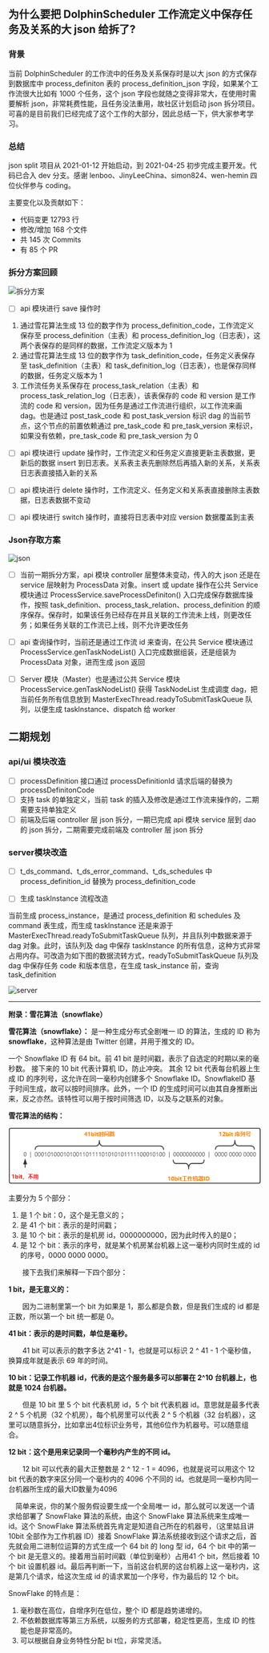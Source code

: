## 为什么要把 DolphinScheduler 工作流定义中保存任务及关系的大 json 给拆了?

### 背景

当前 DolphinScheduler 的工作流中的任务及关系保存时是以大 json 的方式保存到数据库中 process_definiton 表的 process_definition_json 字段，如果某个工作流很大比如有 1000 个任务，这个 json 字段也就随之变得非常大，在使用时需要解析 json，非常耗费性能，且任务没法重用，故社区计划启动 json 拆分项目。可喜的是目前我们已经完成了这个工作的大部分，因此总结一下，供大家参考学习。

### 总结

json split 项目从 2021-01-12 开始启动，到 2021-04-25 初步完成主要开发。代码已合入 dev 分支。感谢 lenboo、JinyLeeChina、simon824、wen-hemin 四位伙伴参与 coding。

主要变化以及贡献如下：

- 代码变更 12793 行
- 修改/增加 168 个文件
- 共 145 次 Commits
- 有 85 个 PR

### 拆分方案回顾

![拆分方案](https://user-images.githubusercontent.com/42576980/117598604-b1ad8e80-b17a-11eb-9d99-d593fce7bab6.png)

- [ ] api 模块进行 save 操作时

1. 通过雪花算法生成 13 位的数字作为 process_definition_code，工作流定义保存至 process_definition（主表）和 process_definition_log（日志表），这两个表保存的是同样的数据，工作流定义版本为 1
2. 通过雪花算法生成 13 位的数字作为 task_definition_code，任务定义表保存至 task_definition（主表）和 task_definition_log（日志表），也是保存同样的数据，任务定义版本为 1
3. 工作流任务关系保存在 process_task_relation（主表）和 process_task_relation_log（日志表），该表保存的 code 和 version 是工作流的 code 和 version，因为任务是通过工作流进行组织，以工作流来画 dag。也是通过 post_task_code 和 post_task_version 标识 dag 的当前节点，这个节点的前置依赖通过 pre_task_code 和 pre_task_version 来标识，如果没有依赖，pre_task_code 和 pre_task_version 为 0

- [ ] api 模块进行 update 操作时，工作流定义和任务定义直接更新主表数据，更新后的数据 insert 到日志表。关系表主表先删除然后再插入新的关系，关系表日志表直接插入新的关系

- [ ] api 模块进行 delete 操作时，工作流定义、任务定义和关系表直接删除主表数据，日志表数据不变动
- [ ] api 模块进行 switch 操作时，直接将日志表中对应 version 数据覆盖到主表

### Json存取方案

![json](https://user-images.githubusercontent.com/42576980/117598643-c9851280-b17a-11eb-9a6e-c81ee083b09c.png)

- [ ] 当前一期拆分方案，api 模块 controller 层整体未变动，传入的大 json 还是在 service 层映射为 ProcessData 对象。insert 或 update 操作在公共 Service 模块通过 ProcessService.saveProcessDefiniton() 入口完成保存数据库操作，按照 task_definition、process_task_relation、process_definition 的顺序保存。保存时，如果该任务已经存在并且关联的工作流未上线，则更改任务；如果任务关联的工作流已上线，则不允许更改任务

- [ ] api 查询操作时，当前还是通过工作流 id 来查询，在公共 Service 模块通过ProcessService.genTaskNodeList() 入口完成数据组装，还是组装为 ProcessData 对象，进而生成 json 返回
- [ ] Server 模块（Master）也是通过公共 Service 模块 ProcessService.genTaskNodeList() 获得 TaskNodeList 生成调度 dag，把当前任务所有信息放到 MasterExecThread.readyToSubmitTaskQueue 队列，以便生成 taskInstance、dispatch 给 worker



## 二期规划

### api/ui 模块改造

- [ ] processDefinition 接口通过 processDefinitionId 请求后端的替换为 processDefinitonCode
- [ ] 支持 task 的单独定义，当前 task 的插入及修改是通过工作流来操作的，二期需要支持单独定义
- [ ] 前端及后端 controller 层 json 拆分，一期已完成 api 模块 service 层到 dao 的 json 拆分，二期需要完成前端及 controller 层 json 拆分

### server模块改造

- [ ] t_ds_command、t_ds_error_command、t_ds_schedules 中 process_definition_id 替换为 process_definition_code

- [ ] 生成 taskInstance 流程改造

当前生成 process_instance，是通过 process_definition 和 schedules 及 command 表生成，而生成 taskInstance 还是来源于 MasterExecThread.readyToSubmitTaskQueue 队列，并且队列中数据来源于 dag 对象。此时，该队列及 dag 中保存 taskInstance 的所有信息，这种方式非常占用内存。可改造为如下图的数据流转方式，readyToSubmitTaskQueue 队列及 dag 中保存任务 code 和版本信息，在生成 task_instance 前，查询 task_definition

![server](https://user-images.githubusercontent.com/42576980/117598659-d3a71100-b17a-11eb-8fe1-8725299510e6.png)

---

**附录：雪花算法（snowflake）**

**雪花算法（snowflake）：** 是一种生成分布式全剧唯一 ID 的算法，生成的 ID 称为 **snowflake**，这种算法是由 Twitter 创建，并用于推文的 ID。

一个 Snowflake ID 有 64 bit。前 41 bit 是时间戳，表示了自选定的时期以来的毫秒数。 接下来的 10 bit 代表计算机 ID，防止冲突。 其余 12 bit 代表每台机器上生成 ID 的序列号，这允许在同一毫秒内创建多个 Snowflake ID。SnowflakeID 基于时间生成，故可以按时间排序。此外，一个 ID 的生成时间可以由其自身推断出来，反之亦然。该特性可以用于按时间筛选 ID，以及与之联系的对象。

**雪花算法的结构：**

![snowflake](https://github.com/QuakeWang/incubator-dolphinscheduler-website/blob/add-blog/img/JsonSplit/snowflake.png?raw=true)

主要分为 5 个部分：

1.   是 1 个 bit：0，这个是无意义的；
2.   是 41 个 bit：表示的是时间戳；
3.   是 10 个 bit：表示的是机房 id，0000000000，因为此时传入的是0；
4.   是 12 个 bit：表示的序号，就是某个机房某台机器上这一毫秒内同时生成的 id 的序号，0000 0000 0000。

　　接下去我们来解释一下四个部分：

**1 bit，是无意义的：**

　　因为二进制里第一个 bit 为如果是 1，那么都是负数，但是我们生成的 id 都是正数，所以第一个 bit 统一都是 0。

**41 bit：表示的是时间戳，单位是毫秒。**

　　41 bit 可以表示的数字多达 2^41 - 1，也就是可以标识 2 ^ 41 - 1 个毫秒值，换算成年就是表示 69 年的时间。

**10 bit：记录工作机器 id，代表的是这个服务最多可以部署在 2^10 台机器上，也就是 1024 台机器。**

　　但是 10 bit 里 5 个 bit 代表机房 id，5 个 bit 代表机器 id。意思就是最多代表 2 ^ 5 个机房（32 个机房），每个机房里可以代表 2 ^ 5 个机器（32 台机器），这里可以随意拆分，比如拿出4位标识业务号，其他6位作为机器号。可以随意组合。

**12 bit：这个是用来记录同一个毫秒内产生的不同 id。**

　　12 bit 可以代表的最大正整数是 2 ^ 12 - 1 = 4096，也就是说可以用这个 12 bit 代表的数字来区分同一个毫秒内的 4096 个不同的 id。也就是同一毫秒内同一台机器所生成的最大ID数量为4096

 　简单来说，你的某个服务假设要生成一个全局唯一 id，那么就可以发送一个请求给部署了 SnowFlake 算法的系统，由这个 SnowFlake 算法系统来生成唯一 id。这个 SnowFlake 算法系统首先肯定是知道自己所在的机器号，（这里姑且讲 10bit 全部作为工作机器 ID）接着 SnowFlake 算法系统接收到这个请求之后，首先就会用二进制位运算的方式生成一个 64 bit 的 long 型 id，64 个 bit 中的第一个 bit 是无意义的。接着用当前时间戳（单位到毫秒）占用41 个 bit，然后接着 10 个 bit 设置机器 id。最后再判断一下，当前这台机房的这台机器上这一毫秒内，这是第几个请求，给这次生成 id 的请求累加一个序号，作为最后的 12 个 bit。

SnowFlake 的特点是：

1.   毫秒数在高位，自增序列在低位，整个 ID 都是趋势递增的。
2.   不依赖数据库等第三方系统，以服务的方式部署，稳定性更高，生成 ID 的性能也是非常高的。
3.   可以根据自身业务特性分配 bi t位，非常灵活。

